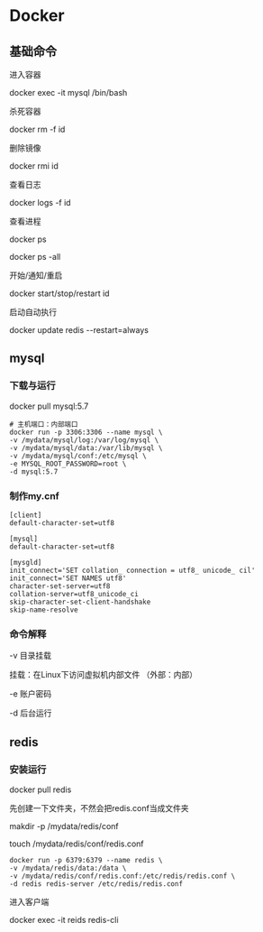 # Docker

## 基础命令

进入容器

docker exec -it mysql /bin/bash

杀死容器

docker rm -f id

删除镜像

docker rmi id

查看日志

docker logs -f id

查看进程

docker ps

docker ps -all

开始/通知/重启

docker start/stop/restart id

启动自动执行

docker update redis --restart=always

## mysql

### 下载与运行

docker pull mysql:5.7

```shell
# 主机端口：内部端口
docker run -p 3306:3306 --name mysql \
-v /mydata/mysql/log:/var/log/mysql \
-v /mydata/mysql/data:/var/lib/mysql \
-v /mydata/mysql/conf:/etc/mysql \
-e MYSQL_ROOT_PASSWORD=root \
-d mysql:5.7

```

### 制作my.cnf

```shell
[client]
default-character-set=utf8

[mysql]
default-character-set=utf8

[mysgld]
init_connect='SET collation_ connection = utf8_ unicode_ cil'
init_connect='SET NAMES utf8'
character-set-server=utf8
collation-server=utf8_unicode_ci
skip-character-set-client-handshake
skip-name-resolve

```

### 命令解释

-v 目录挂载

挂载：在Linux下访问虚拟机内部文件   （外部：内部）

-e 账户密码

-d 后台运行

## redis

### 安装运行

docker pull redis

先创建一下文件夹，不然会把redis.conf当成文件夹

makdir -p /mydata/redis/conf

touch /mydata/redis/conf/redis.conf

```shell
docker run -p 6379:6379 --name redis \
-v /mydata/redis/data:/data \
-v /mydata/redis/conf/redis.conf:/etc/redis/redis.conf \
-d redis redis-server /etc/redis/redis.conf
```

进入客户端

docker exec -it reids redis-cli